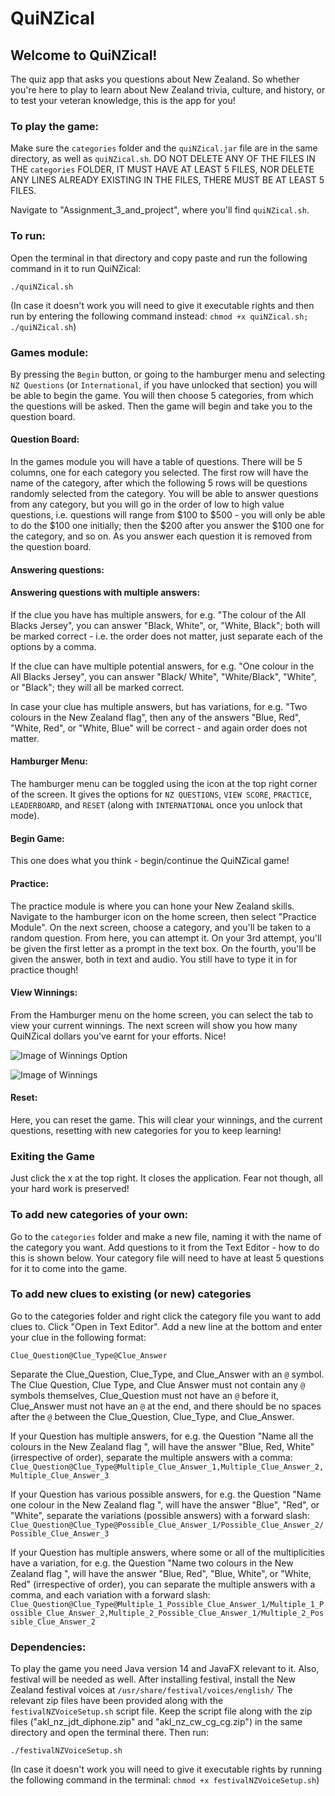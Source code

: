 # QuiNZical


## Welcome to QuiNZical!

The quiz app that asks you questions about New Zealand.
So whether you're here to play to learn about New Zealand trivia, culture, and history, or to test your veteran knowledge, this is the app for you!


### To play the game:

Make sure the `categories` folder and the `quiNZical.jar` file are in the same directory, as well as `quiNZical.sh`.
DO NOT DELETE ANY OF THE FILES IN THE `categories` FOLDER, IT MUST HAVE AT LEAST 5 FILES, NOR DELETE ANY LINES ALREADY EXISTING IN THE FILES, THERE MUST BE AT LEAST 5 FILES.

Navigate to "Assignment_3_and_project", where you'll find `quiNZical.sh`.

### To run:
Open the terminal in that directory and copy paste and run the following command in it to run QuiNZical:

`./quiNZical.sh`

(In case it doesn't work you will need to give it executable rights and then run by entering the following command instead:
 `chmod +x quiNZical.sh; ./quiNZical.sh`)


### Games module:

By pressing the `Begin` button, or going to the hamburger menu and selecting `NZ Questions` (or `International`, if you have unlocked that section) you will be able to begin the game. You will then choose 5 categories, from which the questions will be asked. Then the game will begin and take you to the question board.

#### Question Board:
In the games module you will have a table of questions. There will be 5 columns, one for each category you selected. The first row will have the name of the category, after which the following 5 rows will be questions  randomly selected from the category.
You will be able to answer questions from any category, but you will go in the order of low to high value questions, i.e. questions will range from $100 to $500 - you will only be able to do the $100 one initially; then the $200 after you answer the $100 one for the category, and so on. As you answer each question it is removed from the question board.

#### Answering questions:



#### Answering questions with multiple answers:

If the clue you have has multiple answers, for e.g. "The colour of the All Blacks Jersey", you can answer "Black, White", or, "White, Black"; both will be marked correct - i.e. the order does not matter, just separate each of the options by a comma.

If the clue can have multiple potential answers, for e.g. "One colour in the All Blacks Jersey", you can answer "Black/ White", "White/Black", "White", or "Black"; they will all be marked correct.

In case your clue has multiple answers, but has variations, for e.g. "Two colours in the New Zealand flag", then any of the answers "Blue, Red", "White, Red", or "White, Blue" will be correct - and again order does not matter.

#### Hamburger Menu:

The hamburger menu can be toggled using the icon at the top right corner of the screen. It gives the options for `NZ QUESTIONS`, `VIEW SCORE`,  `PRACTICE`, `LEADERBOARD`, and `RESET` (along with `INTERNATIONAL` once you unlock that mode).

#### Begin Game:

This one does what you think - begin/continue the QuiNZical game!

#### Practice:

The practice module is where you can hone your New Zealand skills. Navigate to the hamburger icon on the home screen, then select "Practice Module". On the next screen, choose a category, and you'll be taken to a random question. From here, you can attempt it. On your 3rd attempt, you'll be given the first letter as a prompt in the text box. On the fourth, you'll be given the answer, both in text and audio. You still have to type it in for practice though!

#### View Winnings:

From the Hamburger menu on the home screen, you can select the tab to view your current winnings. The next screen will show you how many QuiNZical dollars you've earnt for your efforts. Nice!

![Image of Winnings Option](README_Images/winnings_option.png)

![Image of Winnings](README_Images/winnings.png)

#### Reset:

Here, you can reset the game. This will clear your winnings, and the current questions, resetting with new categories for you to keep learning!


### Exiting the Game
Just click the x at the top right. It closes the application. Fear not though, all your hard work is preserved!

### To add new categories of your own:

Go to the `categories` folder and make a new file, naming it with the name of the category you want.
Add questions to it from the Text Editor - how to do this is shown below.
Your category file will need to have at least 5 questions for it to come into the game.


### To add new clues to existing (or new) categories

Go to the categories folder and right click the category file you want to add clues to.
Click "Open in Text Editor".
Add a new line at the bottom and enter your clue in the following format:

`Clue_Question@Clue_Type@Clue_Answer`

Separate the Clue_Question, Clue_Type, and Clue_Answer with an `@` symbol. The Clue Question, Clue Type, and Clue Answer must not contain any `@` symbols themselves, Clue_Question must not have an `@` before it, Clue_Answer must not have an `@` at the end, and there should be no spaces after the `@` between the  Clue_Question, Clue_Type, and Clue_Answer.

If your Question has multiple answers, for e.g. the Question "Name all the colours in the New Zealand flag ", will have the answer "Blue, Red, White" (irrespective of order), separate the multiple answers with a comma:
`Clue_Question@Clue_Type@Multiple_Clue_Answer_1,Multiple_Clue_Answer_2,Multiple_Clue_Answer_3`

If your Question has various possible answers, for e.g. the Question "Name one colour in the New Zealand flag ", will have the answer "Blue", "Red", or "White", separate the variations (possible answers) with a forward slash:
`Clue_Question@Clue_Type@Possible_Clue_Answer_1/Possible_Clue_Answer_2/Possible_Clue_Answer_3`

If your Question has multiple answers, where some or all of the multiplicities have a variation, for e.g. the Question "Name two colours in the New Zealand flag ", will have the answer "Blue, Red",  "Blue, White", or "White, Red" (irrespective of order), you can separate the multiple answers with a comma, and each variation with a forward slash:
`Clue_Question@Clue_Type@Multiple_1_Possible_Clue_Answer_1/Multiple_1_Possible_Clue_Answer_2,Multiple_2_Possible_Clue_Answer_1/Multiple_2_Possible_Clue_Answer_2`

### Dependencies:

To play the game you need Java version 14 and JavaFX relevant to it.
Also, festival will be needed as well. After installing festival, install the New Zealand festival voices at `/usr/share/festival/voices/english/`
The relevant zip files have been provided along with the `festivalNZVoiceSetup.sh` script file.
Keep the script file along with the zip files ("akl_nz_jdt_diphone.zip" and "akl_nz_cw_cg_cg.zip") in the same directory and open the terminal there. Then run:


`./festivalNZVoiceSetup.sh`


(In case it doesn't work you will need to give it executable rights by running the following command in the terminal: `chmod +x festivalNZVoiceSetup.sh`)
